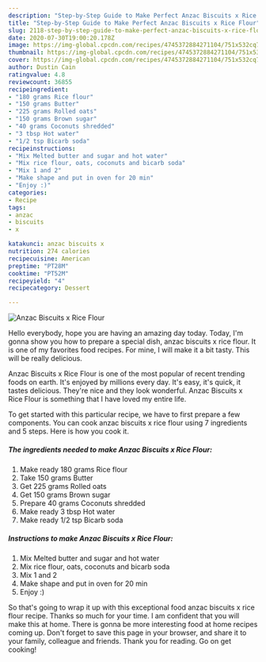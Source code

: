 ```yaml
---
description: "Step-by-Step Guide to Make Perfect Anzac Biscuits x Rice Flour"
title: "Step-by-Step Guide to Make Perfect Anzac Biscuits x Rice Flour"
slug: 2118-step-by-step-guide-to-make-perfect-anzac-biscuits-x-rice-flour
date: 2020-07-30T19:00:20.178Z
image: https://img-global.cpcdn.com/recipes/4745372884271104/751x532cq70/anzac-biscuits-x-rice-flour-recipe-main-photo.jpg
thumbnail: https://img-global.cpcdn.com/recipes/4745372884271104/751x532cq70/anzac-biscuits-x-rice-flour-recipe-main-photo.jpg
cover: https://img-global.cpcdn.com/recipes/4745372884271104/751x532cq70/anzac-biscuits-x-rice-flour-recipe-main-photo.jpg
author: Dustin Cain
ratingvalue: 4.8
reviewcount: 36855
recipeingredient:
- "180 grams Rice flour"
- "150 grams Butter"
- "225 grams Rolled oats"
- "150 grams Brown sugar"
- "40 grams Coconuts shredded"
- "3 tbsp Hot water"
- "1/2 tsp Bicarb soda"
recipeinstructions:
- "Mix Melted butter and sugar and hot water"
- "Mix rice flour, oats, coconuts and bicarb soda"
- "Mix 1 and 2"
- "Make shape and put in oven for 20 min"
- "Enjoy :)"
categories:
- Recipe
tags:
- anzac
- biscuits
- x

katakunci: anzac biscuits x 
nutrition: 274 calories
recipecuisine: American
preptime: "PT28M"
cooktime: "PT52M"
recipeyield: "4"
recipecategory: Dessert

---
```



![Anzac Biscuits x Rice Flour](https://img-global.cpcdn.com/recipes/4745372884271104/751x532cq70/anzac-biscuits-x-rice-flour-recipe-main-photo.jpg)

Hello everybody, hope you are having an amazing day today. Today, I'm gonna show you how to prepare a special dish, anzac biscuits x rice flour. It is one of my favorites food recipes. For mine, I will make it a bit tasty. This will be really delicious.

Anzac Biscuits x Rice Flour is one of the most popular of recent trending foods on earth. It's enjoyed by millions every day. It's easy, it's quick, it tastes delicious. They're nice and they look wonderful. Anzac Biscuits x Rice Flour is something that I have loved my entire life.




To get started with this particular recipe, we have to first prepare a few components. You can cook anzac biscuits x rice flour using 7 ingredients and 5 steps. Here is how you cook it.

<!--inarticleads1-->

##### The ingredients needed to make Anzac Biscuits x Rice Flour:

1. Make ready 180 grams Rice flour
1. Take 150 grams Butter
1. Get 225 grams Rolled oats
1. Get 150 grams Brown sugar
1. Prepare 40 grams Coconuts shredded
1. Make ready 3 tbsp Hot water
1. Make ready 1/2 tsp Bicarb soda




<!--inarticleads2-->

##### Instructions to make Anzac Biscuits x Rice Flour:

1. Mix Melted butter and sugar and hot water
1. Mix rice flour, oats, coconuts and bicarb soda
1. Mix 1 and 2
1. Make shape and put in oven for 20 min
1. Enjoy :)




So that's going to wrap it up with this exceptional food anzac biscuits x rice flour recipe. Thanks so much for your time. I am confident that you will make this at home. There is gonna be more interesting food at home recipes coming up. Don't forget to save this page in your browser, and share it to your family, colleague and friends. Thank you for reading. Go on get cooking!

